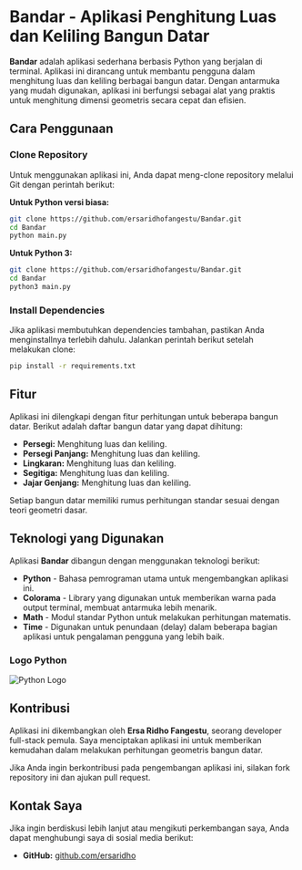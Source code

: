 # Bandar - Aplikasi Penghitung Luas dan Keliling Bangun Datar

**Bandar** adalah aplikasi sederhana berbasis Python yang berjalan di terminal. Aplikasi ini dirancang untuk membantu pengguna dalam menghitung luas dan keliling berbagai bangun datar. Dengan antarmuka yang mudah digunakan, aplikasi ini berfungsi sebagai alat yang praktis untuk menghitung dimensi geometris secara cepat dan efisien.

## Cara Penggunaan

### Clone Repository
Untuk menggunakan aplikasi ini, Anda dapat meng-clone repository melalui Git dengan perintah berikut:

**Untuk Python versi biasa:**
```bash
git clone https://github.com/ersaridhofangestu/Bandar.git
cd Bandar
python main.py
```

**Untuk Python 3:**
```bash
git clone https://github.com/ersaridhofangestu/Bandar.git
cd Bandar
python3 main.py
```

### Install Dependencies
Jika aplikasi membutuhkan dependencies tambahan, pastikan Anda menginstallnya terlebih dahulu. Jalankan perintah berikut setelah melakukan clone:

```bash
pip install -r requirements.txt
```

## Fitur

Aplikasi ini dilengkapi dengan fitur perhitungan untuk beberapa bangun datar. Berikut adalah daftar bangun datar yang dapat dihitung:

- **Persegi:** Menghitung luas dan keliling.
- **Persegi Panjang:** Menghitung luas dan keliling.
- **Lingkaran:** Menghitung luas dan keliling.
- **Segitiga:** Menghitung luas dan keliling.
- **Jajar Genjang:** Menghitung luas dan keliling.

Setiap bangun datar memiliki rumus perhitungan standar sesuai dengan teori geometri dasar.

## Teknologi yang Digunakan

Aplikasi **Bandar** dibangun dengan menggunakan teknologi berikut:

- **Python** - Bahasa pemrograman utama untuk mengembangkan aplikasi ini.
- **Colorama** - Library yang digunakan untuk memberikan warna pada output terminal, membuat antarmuka lebih menarik.
- **Math** - Modul standar Python untuk melakukan perhitungan matematis.
- **Time** - Digunakan untuk penundaan (delay) dalam beberapa bagian aplikasi untuk pengalaman pengguna yang lebih baik.

### Logo Python
![Python Logo](https://www.python.org/static/community_logos/python-logo-master-v3-TM.png)

## Kontribusi

Aplikasi ini dikembangkan oleh **Ersa Ridho Fangestu**, seorang developer full-stack pemula. Saya menciptakan aplikasi ini untuk memberikan kemudahan dalam melakukan perhitungan geometris bangun datar.

Jika Anda ingin berkontribusi pada pengembangan aplikasi ini, silakan fork repository ini dan ajukan pull request.

## Kontak Saya
Jika ingin berdiskusi lebih lanjut atau mengikuti perkembangan saya, Anda dapat menghubungi saya di sosial media berikut:

- **GitHub:** [github.com/ersaridho](https://github.com/ersaridhofangestu)